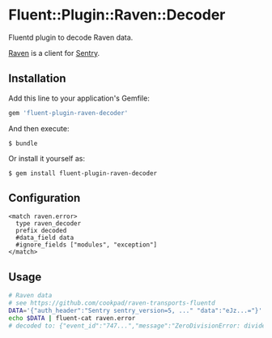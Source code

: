 # Fluent::Plugin::Raven::Decoder

Fluentd plugin to decode Raven data.

[Raven](https://github.com/getsentry/raven-ruby) is a client for [Sentry](https://getsentry.com/welcome/).

## Installation

Add this line to your application's Gemfile:

```ruby
gem 'fluent-plugin-raven-decoder'
```

And then execute:

    $ bundle

Or install it yourself as:

    $ gem install fluent-plugin-raven-decoder

## Configuration

```
<match raven.error>
  type raven_decoder
  prefix decoded
  #data_field data
  #ignore_fields ["modules", "exception"]
</match>
```

## Usage

```sh
# Raven data
# see https://github.com/cookpad/raven-transports-fluentd
DATA='{"auth_header":"Sentry sentry_version=5, ..." "data":"eJz...="}'
echo $DATA | fluent-cat raven.error
# decoded to: {"event_id":"747...","message":"ZeroDivisionError: divided by 0",...
```
